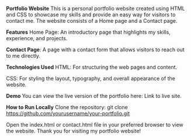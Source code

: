 **Portfolio Website**
This is a personal portfolio website created using HTML and CSS to showcase my skills and provide an easy way for visitors to contact me. The website consists of a Home page and a Contact page.

**Features**
Home Page: An introductory page that highlights my skills, experience, and projects.

**Contact Page**: A page with a contact form that allows visitors to reach out to me directly.

**Technologies Used**
HTML: For structuring the web pages and content.

CSS: For styling the layout, typography, and overall appearance of the website.

**Demo**
You can view the live version of the portfolio here: Link to live site.

**How to Run Locally**
Clone the repository:
git clone https://github.com/yourusername/your-portfolio.git

Open the index.html or contact.html file in your preferred browser to view the website.
Thank you for visiting my portfolio website!

